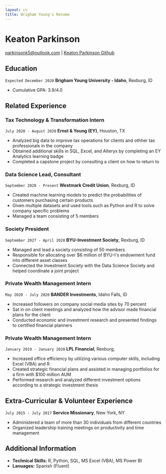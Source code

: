 ```yaml
---
layout: cv
title: Brigham Young's Resume
---
```


# Keaton Parkinson

<div id="webaddress">
<a href="parkinsonk5@outlook.com">parkinsonk5@outlook.com</a>
| <a href="https://github.com/parkinsonk">Keaton Parkinson Github</a>
</div>

<!-- https://www.monique.tech/the-art-of-markdown -->

## Education

`Expected December 2020`
**Brigham Young University - Idaho**, Rexburg, ID

- Cumulative GPA: 3.9/4.0

## Related Experience

### Tax Technology & Transformation Intern

`July 2020 - August 2020`
**Ernst & Young (EY)**, Houston, TX

- Analyzed big data to improve tax operations for clients and othher tax professionals in the company
- Obtained additional skills in SQL, Excel, and Alteryx by completing an EY Analytics learning badge
- Completed a capstone project by consulting a client on how to return to

### Data Science Lead, Consultant

`September 2020 - Present`
**Westmark Credit Union**, Rexburg, ID

- Created machine learning models to predict the probabilities of customers purchasing certain products
- Given multiple datasets and used tools such as Python and R to solve company specific problems
- Managed a team consisting of 5 members

### Society President

`September 2027 - April 2028`
**BYU-Investment Society**, Rexburg, ID

- Managed and lead a society consisting of 50 members
- Responsible for allocating over $6 million of BYU-I's endowment fund into different asset classes
- Connected the Investment Society with the Data Science Society and helped coordinate a joint project

### Private Wealth Management Intern

`May 2020 - July 2020`
**BANDER Investments**, Idaho Falls, ID

- Increased followers on company social media sites by 70 percent
- Sat in on client meetings and analyzed how the advisor made financial plans for the client
- Conducted economic and investment research and presented findings to certified financial planners

### Private Wealth Management Intern

`January 2019 - January 2020`
**LPL Financial**, Rexburg,

- Increased office efficiency by utilizing various computer skills, including Excel (VBA) and R
- Created strategic financial plans and assisted in managing portfolios for a firm with $100 million AUM
- Performed research and analyzed different investment options according to a strategic investment thesis

## Extra-Curricular & Volunteer Experience

`July 2015 - July 2017`
**Service Missionary**, New York, NY

- Administered a team of more than 30 individuals from different countries
- Organized leadership training meetings on productivity and time management

## Additional Information

- **Technical Skills:** R, Python, SQL, MS Excel (VBA), MS Power BI
- **Lanuages:** Spanish (Fluent)

<!-- ### Footer

Last updated: May 2013 -->
